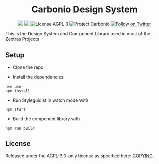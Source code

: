 <!--
SPDX-FileCopyrightText: 2021 2022 Zextras <https://www.zextras.com>

SPDX-License-Identifier: AGPL-3.0-only
-->
<div align="center">
  <h1>Carbonio Design System</h1>
</div>

<p align="center">
  <a href="https://github.com/zextras/carbonio-design-system/graphs/contributors" alt="Contributors">
  <img src="https://img.shields.io/github/contributors/zextras/carbonio-design-system" /></a>
  <a href="https://github.com/zextras/carbonio-design-system/pulse" alt="Activity">
  <img src="https://img.shields.io/github/commit-activity/m/zextras/carbonio-design-system" /></a>
  <img src="https://img.shields.io/badge/license-AGPL%203-green" alt="License AGPL 3">
  <img src="https://img.shields.io/badge/project-carbonio-informational" alt="Project Carbonio">
  <a href="https://twitter.com/intent/follow?screen_name=zextras">
  <img src="https://img.shields.io/twitter/follow/zextras?style=social&logo=twitter" alt="Follow on Twitter"></a>
</p>

This is the Design System and Component Library used in most of the Zextras Projects

<h2>Setup</h2>

- Clone the repo

- Install the dependencies:

```
nvm use
npm install
```

- Run Styleguidist in watch mode with

```
npm start
```

- Build the component library with

```
npm run build
```

<h2>License</h2>

Released under the AGPL-3.0-only license as specified here: [COPYING](COPYING).

